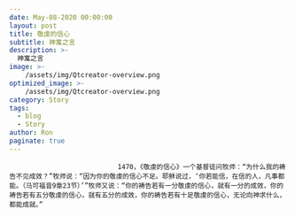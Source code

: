 ```yaml
---
date: May-08-2020 00:00:00
layout: post
title: 敬虔的信心
subtitle: 神寓之言
description: >-
  神寓之言
image: >-
    /assets/img/Qtcreator-overview.png
optimized_image: >-
    /assets/img/Qtcreator-overview.png
category: Story
tags:
  - blog
  - Story
author: Ron
paginate: true
---
```


							　　1470，《敬虔的信心》一个基督徒问牧师：“为什么我的祷告不见成效？”牧师说：“因为你的敬虔的信心不足。耶稣说过，‘你若能信，在信的人，凡事都能。（马可福音9章23节）’”牧师又说：“你的祷告若有一分敬虔的信心，就有一分的成效，你的祷告若有五分敬虔的信心，就有五分的成效，你的祷告若有十足敬虔的信心，无论向神求什么，都能成就。”
							
							
						